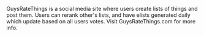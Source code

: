 GuysRateThings is a social media site where users create lists of things and post them. Users can rerank other's lists, and have elists generated daily which update based on all users votes.
Visit GuysRateThings.com for more info. 
